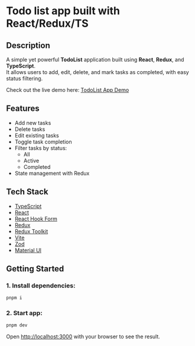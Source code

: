 # Todo list app built with React/Redux/TS

## Description

A simple yet powerful **TodoList** application built using **React**, **Redux**, and **TypeScript**.  
It allows users to add, edit, delete, and mark tasks as completed, with easy status filtering.

Check out the live demo here: [TodoList App Demo](https://sergei-sls.github.io/todolist-API/)

## Features

- Add new tasks
- Delete tasks
- Edit existing tasks
- Toggle task completion
- Filter tasks by status:
  - All
  - Active
  - Completed
- State management with Redux

## Tech Stack

- [TypeScript](https://www.typescriptlang.org/)
- [React](https://reactjs.org/)
- [React Hook Form](https://react-hook-form.com/)
- [Redux](https://redux.js.org/)
- [Redux Toolkit](https://redux-toolkit.js.org/)
- [Vite](https://vite.dev/)
- [Zod](https://zod.dev/)
- [Material UI](https://mui.com/material-ui/)

## Getting Started

### 1. Install dependencies:

```bash
pnpm i
```

### 2. Start app:

```bash
pnpm dev
```

Open [http://localhost:3000](http://localhost:3000) with your browser to see the result.
